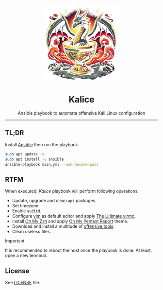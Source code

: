 <p align="center"><img src="images/kalice.png" width="256" height="256" alt="Kalice"></p>
<h1 align="center">Kalice</h1>
<p align="center">Ansible playbook to automate offensive Kali Linux configuration</p>
<hr>

## TL;DR

Install [Ansible](https://docs.ansible.com/) then run the playbook.

```bash
sudo apt update -y
sudo apt install -y ansible
ansible-playbook main.yml --ask-become-pass
```

## RTFM

When executed, *Kalice* playbook will perform following operations.

* Update, upgrade and clean `apt` packages.
* Set timezone.
* Enable `auditd`.
* Configure [vim](https://www.vim.org/) as default editor and apply [The Ultimate virmc](https://github.com/amix/vimrc).
* Install [Oh My Zsh](https://ohmyz.sh/) and apply [Oh My Pentest Report](https://github.com/sikumy/ohmy-pentest-report) theme.
* Download and install a multitude of [offensive tools](./roles/kalice/vars/main.yml).
* Clean useless files.

> [!IMPORTANT]
> It is recommended to reboot the host once the playbook is done. At least, open a new terminal.

## License

See [LICENSE](./LICENSE.txt) file.